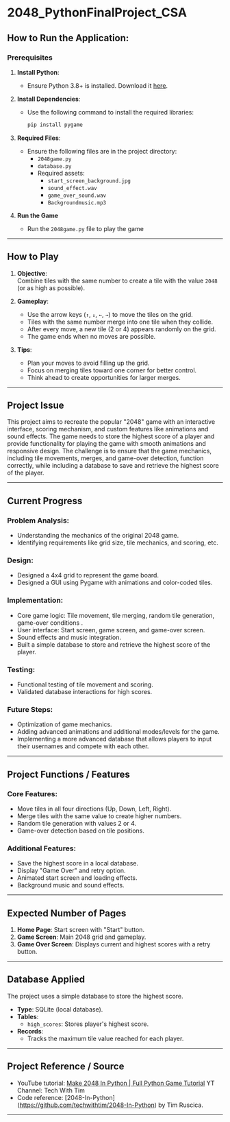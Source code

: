 # 2048_PythonFinalProject_CSA

## How to Run the Application: 
### Prerequisites
1. **Install Python**:
   - Ensure Python 3.8+ is installed. Download it [here](https://www.python.org/).

2. **Install Dependencies**:
   - Use the following command to install the required libraries:
     ```bash
     pip install pygame
     ```

3. **Required Files**:
   - Ensure the following files are in the project directory:
     - `2048game.py`
     - `database.py` 
     - Required assets:
       - `start_screen_background.jpg`
       - `sound_effect.wav`
       - `game_over_sound.wav`
       - `Backgroundmusic.mp3`
4. **Run the Game**
   - Run the `2048game.py` file to play the game
     
---

## How to Play
1. **Objective**:  
   Combine tiles with the same number to create a tile with the value `2048` (or as high as possible).
   
2. **Gameplay**:  
   - Use the arrow keys (`↑`, `↓`, `←`, `→`) to move the tiles on the grid.
   - Tiles with the same number merge into one tile when they collide.
   - After every move, a new tile (2 or 4) appears randomly on the grid.
   - The game ends when no moves are possible.

3. **Tips**:  
   - Plan your moves to avoid filling up the grid.
   - Focus on merging tiles toward one corner for better control.
   - Think ahead to create opportunities for larger merges.

---

## Project Issue 

This project aims to recreate the popular "2048" game with an interactive interface, scoring mechanism, and custom features like animations and sound effects. The game needs to store the highest score of a player and provide functionality for playing the game with smooth animations and responsive design. The challenge is to ensure that the game mechanics, including tile movements, merges, and game-over detection, function correctly, while including a database to save and retrieve the highest score of the player.

---

## Current Progress 

### Problem Analysis:
- Understanding the mechanics of the original 2048 game.
- Identifying requirements like grid size, tile mechanics, and scoring, etc.

### Design:
- Designed a 4x4 grid to represent the game board.
- Designed a GUI using Pygame with animations and color-coded tiles.
  
### Implementation:
- Core game logic: Tile movement, tile merging, random tile generation, game-over conditions .
- User interface: Start screen, game screen, and game-over screen.
- Sound effects and music integration.
- Built a simple database to store and retrieve the highest score of the player.
  
### Testing:
- Functional testing of tile movement and scoring.
- Validated database interactions for high scores.

### Future Steps:
- Optimization of game mechanics.
- Adding advanced animations and additional modes/levels for the game.
- Implementing a more advanced database that allows players to input their usernames and compete with each other.

---

## Project Functions / Features

### Core Features:
- Move tiles in all four directions (Up, Down, Left, Right).
- Merge tiles with the same value to create higher numbers.
- Random tile generation with values 2 or 4.
- Game-over detection based on tile positions.

### Additional Features:
- Save the highest score in a local database.
- Display "Game Over" and retry option.
- Animated start screen and loading effects.
- Background music and sound effects.

---

## Expected Number of Pages

1. **Home Page**: Start screen with "Start" button.
2. **Game Screen**: Main 2048 grid and gameplay.
3. **Game Over Screen**: Displays current and highest scores with a retry button.


---

## Database Applied
The project uses a simple database to store the highest score. 
- **Type**: SQLite (local database).
- **Tables**:
  - `high_scores`: Stores player's highest score.
- **Records**:
  - Tracks the maximum tile value reached for each player.
---

## Project Reference / Source

- YouTube tutorial: [Make 2048 In Python | Full Python Game Tutorial](https://youtu.be/6ZyylFcjfIg?si=98Yc8nJhN8P-MX-8) YT Channel: Tech With Tim
- Code reference: [2048-In-Python] (https://github.com/techwithtim/2048-In-Python) by Tim Ruscica.

---


